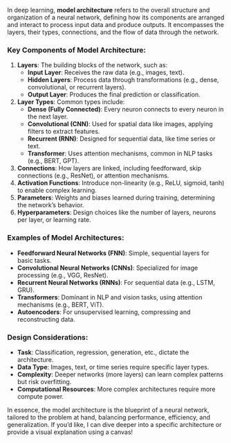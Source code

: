 In deep learning, **model architecture** refers to the overall structure and organization of a neural network, defining how its components are arranged and interact to process input data and produce outputs. It encompasses the layers, their types, connections, and the flow of data through the network.

### Key Components of Model Architecture:
1. **Layers**: The building blocks of the network, such as:
   - **Input Layer**: Receives the raw data (e.g., images, text).
   - **Hidden Layers**: Process data through transformations (e.g., dense, convolutional, or recurrent layers).
   - **Output Layer**: Produces the final prediction or classification.
2. **Layer Types**: Common types include:
   - **Dense (Fully Connected)**: Every neuron connects to every neuron in the next layer.
   - **Convolutional (CNN)**: Used for spatial data like images, applying filters to extract features.
   - **Recurrent (RNN)**: Designed for sequential data, like time series or text.
   - **Transformer**: Uses attention mechanisms, common in NLP tasks (e.g., BERT, GPT).
3. **Connections**: How layers are linked, including feedforward, skip connections (e.g., ResNet), or attention mechanisms.
4. **Activation Functions**: Introduce non-linearity (e.g., ReLU, sigmoid, tanh) to enable complex learning.
5. **Parameters**: Weights and biases learned during training, determining the network’s behavior.
6. **Hyperparameters**: Design choices like the number of layers, neurons per layer, or learning rate.

### Examples of Model Architectures:
- **Feedforward Neural Networks (FNN)**: Simple, sequential layers for basic tasks.
- **Convolutional Neural Networks (CNNs)**: Specialized for image processing (e.g., VGG, ResNet).
- **Recurrent Neural Networks (RNNs)**: For sequential data (e.g., LSTM, GRU).
- **Transformers**: Dominant in NLP and vision tasks, using attention mechanisms (e.g., BERT, ViT).
- **Autoencoders**: For unsupervised learning, compressing and reconstructing data.

### Design Considerations:
- **Task**: Classification, regression, generation, etc., dictate the architecture.
- **Data Type**: Images, text, or time series require specific layer types.
- **Complexity**: Deeper networks (more layers) can learn complex patterns but risk overfitting.
- **Computational Resources**: More complex architectures require more compute power.

In essence, the model architecture is the blueprint of a neural network, tailored to the problem at hand, balancing performance, efficiency, and generalization. If you’d like, I can dive deeper into a specific architecture or provide a visual explanation using a canvas!
